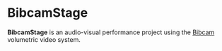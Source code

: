 BibcamStage
===========

**BibcamStage** is an audio-visual performance project using the [Bibcam]
volumetric video system.

[Bibcam]: https://github.com/keijiro/Bibcam
